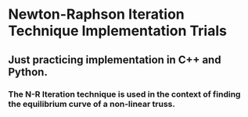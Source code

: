 # Newton-Raphson Iteration Technique Implementation Trials

## Just practicing implementation in C++ and Python. 

### The N-R Iteration technique is used in the context of finding the equilibrium curve of a non-linear truss.

